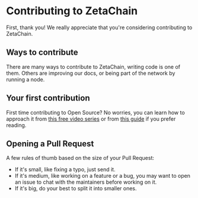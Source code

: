 # Contributing to ZetaChain

First, thank you! We really appreciate that you're considering contributing to ZetaChain.

## Ways to contribute

There are many ways to contribute to ZetaChain, writing code is one of them. Others are improving our docs, or being part of the network by running a node.

## Your first contribution

First time contributing to Open Source? No worries, you can learn how to approach it from [this free video series](https://egghead.io/courses/how-to-contribute-to-an-open-source-project-on-github) or from [this guide](https://opensource.guide/how-to-contribute/) if you prefer reading.

## Opening a Pull Request

A few rules of thumb based on the size of your Pull Request:

* If it's small, like fixing a typo, just send it.
* If it's medium, like working on a feature or a bug, you may want to open an issue to chat with the maintainers before working on it.
* If it's big, do your best to split it into smaller ones.
